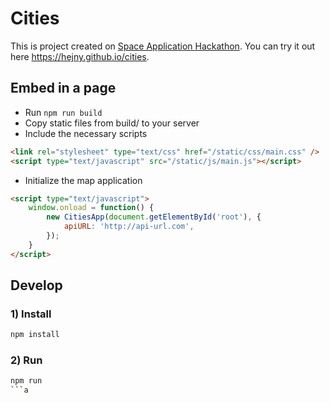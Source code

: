 # Cities

This is project created on [Space Application Hackathon](https://www.facebook.com/events/247008139302302/).
You can try it out here https://hejny.github.io/cities.

## Embed in a page
- Run `npm run build`
- Copy static files from build/ to your server
- Include the necessary scripts
```html
<link rel="stylesheet" type="text/css" href="/static/css/main.css" />
<script type="text/javascript" src="/static/js/main.js"></script>
```
- Initialize the map application
```html
<script type="text/javascript">
    window.onload = function() {
        new CitiesApp(document.getElementById('root'), {
            apiURL: 'http://api-url.com',
        });
    }
</script>
```

## Develop


### 1) Install

```bash
npm install
```

### 2) Run

```bash
npm run
```a